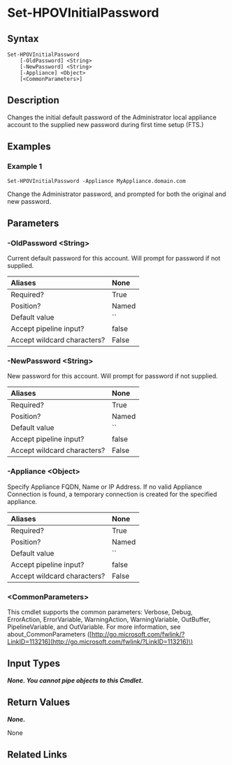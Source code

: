 ﻿---
description: Change the initial password of the Administrator user account.
---

# Set-HPOVInitialPassword

## Syntax

```text
Set-HPOVInitialPassword
    [-OldPassword] <String>
    [-NewPassword] <String>
    [-Appliance] <Object>
    [<CommonParameters>]
```

## Description

Changes the initial default password of the Administrator local appliance account to the supplied new password during first time setup (FTS.)

## Examples

###  Example 1 

```text
Set-HPOVInitialPassword -Appliance MyAppliance.domain.com
```

Change the Administrator password, and prompted for both the original and new password.

## Parameters

### -OldPassword &lt;String&gt;

Current default password for this account.  Will prompt for password if not supplied.

| Aliases | None |
| :--- | :--- |
| Required? | True |
| Position? | Named |
| Default value | `` |
| Accept pipeline input? | false |
| Accept wildcard characters? | False |

### -NewPassword &lt;String&gt;

New password for this account.  Will prompt for password if not supplied.

| Aliases | None |
| :--- | :--- |
| Required? | True |
| Position? | Named |
| Default value | `` |
| Accept pipeline input? | false |
| Accept wildcard characters? | False |

### -Appliance &lt;Object&gt;

Specify Appliance FQDN, Name or IP Address.  If no valid Appliance Connection is found, a temporary connection is created for the specified appliance.

| Aliases | None |
| :--- | :--- |
| Required? | True |
| Position? | Named |
| Default value | `` |
| Accept pipeline input? | false |
| Accept wildcard characters? | False |

### &lt;CommonParameters&gt;

This cmdlet supports the common parameters: Verbose, Debug, ErrorAction, ErrorVariable, WarningAction, WarningVariable, OutBuffer, PipelineVariable, and OutVariable. For more information, see about\_CommonParameters \([http://go.microsoft.com/fwlink/?LinkID=113216](http://go.microsoft.com/fwlink/?LinkID=113216)\)

## Input Types

_**None.  You cannot pipe objects to this Cmdlet.**_

## Return Values

_**None.**_

 None

## Related Links

